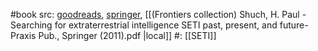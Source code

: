 #book 
src: [goodreads](https://www.goodreads.com/book/show/17596287-searching-for-extraterrestrial-intelligence), [springer](https://www.goodreads.com/book/show/17596287-searching-for-extraterrestrial-intelligence), [[(Frontiers collection) Shuch, H. Paul - Searching for extraterrestrial intelligence SETI past, present, and future-Praxis Pub., Springer (2011).pdf |local]] 
#: [[SETI]] 

